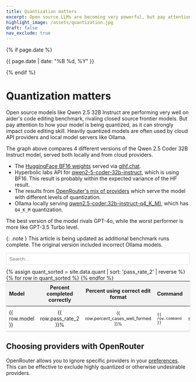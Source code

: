 ```yaml
---
title: Quantization matters
excerpt: Open source LLMs are becoming very powerful, but pay attention to how you (or your provider) is quantizing the model. It can strongly affect code editing skill.
highlight_image: /assets/quantization.jpg
draft: false
nav_exclude: true
---
```

{% if page.date %}
<p class="post-date">{{ page.date | date: "%B %d, %Y" }}</p>
{% endif %}

# Quantization matters

Open source models like Qwen 2.5 32B Instruct are performing very well on
aider's code editing benchmark, rivaling closed source frontier models.
But pay attention to how your model is being quantized, as it
can strongly impact code editing skill.
Heavily quantized models are often used by cloud API providers
and local model servers like Ollama.

<canvas id="quantChart" width="800" height="500" style="margin: 20px 0"></canvas>
<script src="https://cdn.jsdelivr.net/npm/chart.js"></script>
<script>
{% include quant-chart.js %}
</script>

The graph above compares 4 different versions of the Qwen 2.5 Coder 32B Instruct model,
served both locally and from cloud providers.

- The [HuggingFace BF16 weights](https://huggingface.co/Qwen/Qwen2.5-Coder-32B-Instruct) served via [glhf.chat](https://glhf.chat).
- Hyperbolic labs API for [qwen2-5-coder-32b-instruct](https://app.hyperbolic.xyz/models/qwen2-5-coder-32b-instruct), which is using BF16. This result is probably within the expected variance of the HF result.
- The results from [OpenRouter's mix of providers](https://openrouter.ai/qwen/qwen-2.5-coder-32b-instruct/providers) which serve the model with different levels of quantization.
- Ollama locally serving [qwen2.5-coder:32b-instruct-q4_K_M)](https://ollama.com/library/qwen2.5-coder:32b-instruct-q4_K_M), which has `Q4_K_M` quantization.

The best version of the model rivals GPT-4o, while the worst performer
is more like GPT-3.5 Turbo level.

{: .note }
This article is being updated as additional benchmark runs complete.
The original version included incorrect Ollama models.

<input type="text" id="quantSearchInput" placeholder="Search..." style="width: 100%; max-width: 800px; margin: 10px auto; padding: 8px; display: block; border: 1px solid #ddd; border-radius: 4px;">

<table style="width: 100%; max-width: 800px; margin: auto; border-collapse: collapse; box-shadow: 0 2px 4px rgba(0,0,0,0.1); font-size: 14px;">
  <thead style="background-color: #f2f2f2;">
    <tr>
      <th style="padding: 8px; text-align: left;">Model</th>
      <th style="padding: 8px; text-align: center;">Percent completed correctly</th>
      <th style="padding: 8px; text-align: center;">Percent using correct edit format</th>
      <th style="padding: 8px; text-align: left;">Command</th>
      <th style="padding: 8px; text-align: center;">Edit format</th>
    </tr>
  </thead>
  <tbody>
    {% assign quant_sorted = site.data.quant | sort: 'pass_rate_2' | reverse %}
    {% for row in quant_sorted %}
      <tr style="border-bottom: 1px solid #ddd;">
        <td style="padding: 8px;">{{ row.model }}</td>
        <td style="padding: 8px; text-align: center;">{{ row.pass_rate_2 }}%</td>
        <td style="padding: 8px; text-align: center;">{{ row.percent_cases_well_formed }}%</td>
        <td style="padding: 8px;"><code>{{ row.command }}</code></td>
        <td style="padding: 8px; text-align: center;">{{ row.edit_format }}</td>
      </tr>
    {% endfor %}
  </tbody>
</table>

<style>
  tr.selected {
    color: #0056b3;
  }
  table {
    table-layout: fixed;
  }
  td, th {
    word-wrap: break-word;
    overflow-wrap: break-word;
  }
  td:nth-child(3), td:nth-child(4) {
    font-size: 12px;
  }
</style>

<script>
document.getElementById('quantSearchInput').addEventListener('keyup', function() {
    var input = this.value.toLowerCase();
    var rows = document.querySelectorAll('tbody tr');
    
    rows.forEach(function(row) {
        var text = row.textContent.toLowerCase();
        if(text.includes(input)) {
            row.style.display = '';
            row.classList.add('selected');
        } else {
            row.style.display = 'none';
            row.classList.remove('selected');
        }
    });
});
</script>


## Choosing providers with OpenRouter

OpenRouter allows you to ignore specific providers in your
[preferences](https://openrouter.ai/settings/preferences).
This can be effective to exclude highly quantized or otherwise
undesirable providers.

